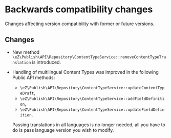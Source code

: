 # Backwards compatibility changes

Changes affecting version compatibility with former or future versions.

## Changes

* New method `\eZ\Publish\API\Repository\ContentTypeService::removeContentTypeTranslation` is introduced.
* Handling of multilingual Content Types was improved in the following Public API methods:
    - `\eZ\Publish\API\Repository\ContentTypeService::updateContentTypeDraft`,
    - `\eZ\Publish\API\Repository\ContentTypeService::addFieldDefinition`,
    - `\eZ\Publish\API\Repository\ContentTypeService::updateFieldDefinition`. 
    
    Passing translations in all languages is no longer needed, all you have to do is pass language version 
    you wish to modify.
